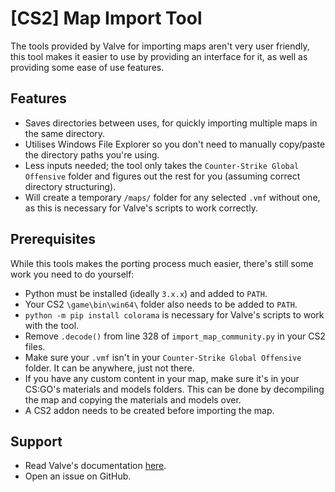 # [CS2] Map Import Tool
The tools provided by Valve for importing maps aren't very user friendly, this tool makes it easier to use by providing an interface for it, as well as providing some ease of use features.

## Features
- Saves directories between uses, for quickly importing multiple maps in the same directory.
- Utilises Windows File Explorer so you don't need to manually copy/paste the directory paths you're using.
- Less inputs needed; the tool only takes the `Counter-Strike Global Offensive` folder and figures out the rest for you (assuming correct directory structuring).
- Will create a temporary `/maps/` folder for any selected `.vmf` without one, as this is necessary for Valve's scripts to work correctly.

## Prerequisites
While this tools makes the porting process much easier, there's still some work you need to do yourself:

- Python must be installed (ideally `3.x.x`) and added to `PATH`.
- Your CS2 `\game\bin\win64\` folder also needs to be added to `PATH`.
- `python -m pip install colorama` is necessary for Valve's scripts to work with the tool.
- Remove `.decode()` from line 328 of `import_map_community.py` in your CS2 files.
- Make sure your `.vmf` isn't in your `Counter-Strike Global Offensive` folder. It can be anywhere, just not there.
- If you have any custom content in your map, make sure it's in your CS:GO's materials and models folders. This can be done by decompiling the map and copying the materials and models over.
- A CS2 addon needs to be created before importing the map.

## Support

- Read Valve's documentation [here](https://developer.valvesoftware.com/wiki/Source_2/Docs/Level_Design/Import_Tool_Documentation).
- Open an issue on GitHub.
